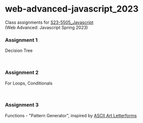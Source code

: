 # web-advanced-javascript_2023
Class assignments for <a href="https://github.com/kujain/S23-5505_Javascript">S23-5505_Javascript</a>
<br>(Web Advanced: Javascript Spring 2023)

### Assignment 1 
<p>Decision Tree</p>
<br>

### Assignment 2 
<p>For Loops, Conditionals</p>
<br>

### Assignment 3
<p>Functions - "Pattern Generator", inspired by <a href="https://gigazine.net/gsc_news/en/20190326-ascii-art-artyping/">ASCII Art Letterforms</a></p>
